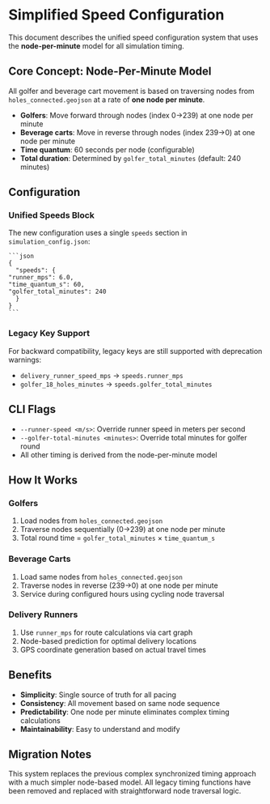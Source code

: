# Simplified Speed Configuration

This document describes the unified speed configuration system that uses the **node-per-minute** model for all simulation timing.

## Core Concept: Node-Per-Minute Model

All golfer and beverage cart movement is based on traversing nodes from `holes_connected.geojson` at a rate of **one node per minute**.

- **Golfers**: Move forward through nodes (index 0→239) at one node per minute
- **Beverage carts**: Move in reverse through nodes (index 239→0) at one node per minute  
- **Time quantum**: 60 seconds per node (configurable)
- **Total duration**: Determined by `golfer_total_minutes` (default: 240 minutes)

## Configuration

### Unified Speeds Block

The new configuration uses a single `speeds` section in `simulation_config.json`:
    
    ```json
    {
      "speeds": {
    "runner_mps": 6.0,
    "time_quantum_s": 60,
    "golfer_total_minutes": 240
      }
    }
    ```
    
### Legacy Key Support

For backward compatibility, legacy keys are still supported with deprecation warnings:
- `delivery_runner_speed_mps` → `speeds.runner_mps`
- `golfer_18_holes_minutes` → `speeds.golfer_total_minutes`

## CLI Flags

- `--runner-speed <m/s>`: Override runner speed in meters per second
- `--golfer-total-minutes <minutes>`: Override total minutes for golfer round
- All other timing is derived from the node-per-minute model

## How It Works

### Golfers
1. Load nodes from `holes_connected.geojson`
2. Traverse nodes sequentially (0→239) at one node per minute
3. Total round time = `golfer_total_minutes` × `time_quantum_s`

### Beverage Carts  
1. Load same nodes from `holes_connected.geojson`
2. Traverse nodes in reverse (239→0) at one node per minute
3. Service during configured hours using cycling node traversal

### Delivery Runners
1. Use `runner_mps` for route calculations via cart graph
2. Node-based prediction for optimal delivery locations
3. GPS coordinate generation based on actual travel times

## Benefits

- **Simplicity**: Single source of truth for all pacing
- **Consistency**: All movement based on same node sequence
- **Predictability**: One node per minute eliminates complex timing calculations
- **Maintainability**: Easy to understand and modify

## Migration Notes

This system replaces the previous complex synchronized timing approach with a much simpler node-based model. All legacy timing functions have been removed and replaced with straightforward node traversal logic.
